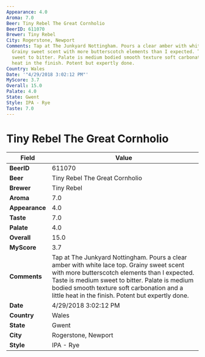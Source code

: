 ```yaml
---
Appearance: 4.0
Aroma: 7.0
Beer: Tiny Rebel The Great Cornholio
BeerID: 611070
Brewer: Tiny Rebel
City: Rogerstone, Newport
Comments: Tap at The Junkyard Nottingham. Pours a clear amber with white lace top.
  Grainy sweet scent with more butterscotch elements than I expected. Taste is medium
  sweet to bitter. Palate is medium bodied smooth texture soft carbonation and a little
  heat in the finish. Potent but expertly done.
Country: Wales
Date: '"4/29/2018 3:02:12 PM"'
MyScore: 3.7
Overall: 15.0
Palate: 4.0
State: Gwent
Style: IPA - Rye
Taste: 7.0
---
```


# Tiny Rebel The Great Cornholio

| Field         | Value |
|---------------|-------|
| **BeerID** | 611070 |
| **Beer** | Tiny Rebel The Great Cornholio |
| **Brewer** | Tiny Rebel |
| **Aroma** | 7.0 |
| **Appearance** | 4.0 |
| **Taste** | 7.0 |
| **Palate** | 4.0 |
| **Overall** | 15.0 |
| **MyScore** | 3.7 |
| **Comments** | Tap at The Junkyard Nottingham. Pours a clear amber with white lace top. Grainy sweet scent with more butterscotch elements than I expected. Taste is medium sweet to bitter. Palate is medium bodied smooth texture soft carbonation and a little heat in the finish. Potent but expertly done. |
| **Date** | 4/29/2018 3:02:12 PM |
| **Country** | Wales |
| **State** | Gwent |
| **City** | Rogerstone, Newport |
| **Style** | IPA - Rye |
